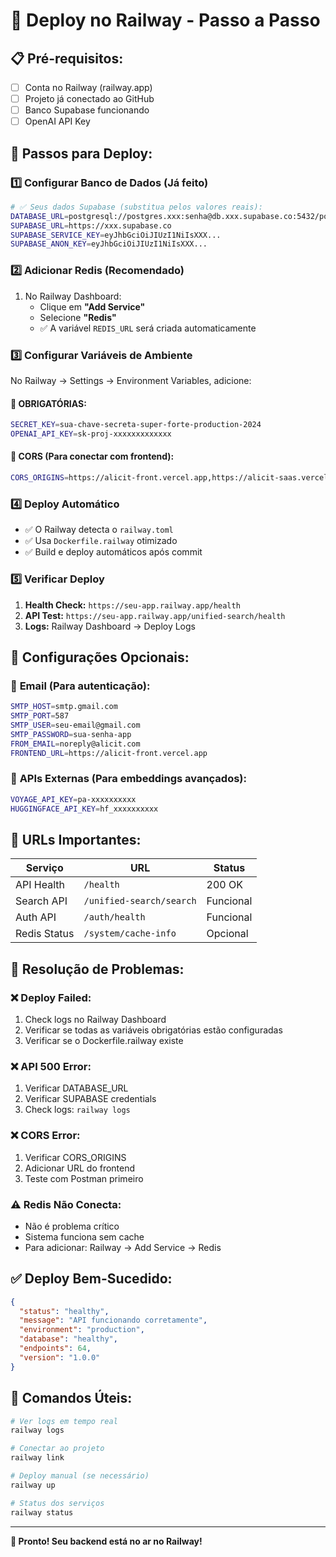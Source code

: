 # 🚂 Deploy no Railway - Passo a Passo

## 📋 **Pré-requisitos:**
- [ ] Conta no Railway (railway.app)
- [ ] Projeto já conectado ao GitHub
- [ ] Banco Supabase funcionando
- [ ] OpenAI API Key

## 🚀 **Passos para Deploy:**

### 1️⃣ **Configurar Banco de Dados (Já feito)**
```bash
# ✅ Seus dados Supabase (substitua pelos valores reais):
DATABASE_URL=postgresql://postgres.xxx:senha@db.xxx.supabase.co:5432/postgres
SUPABASE_URL=https://xxx.supabase.co
SUPABASE_SERVICE_KEY=eyJhbGciOiJIUzI1NiIsXXX...
SUPABASE_ANON_KEY=eyJhbGciOiJIUzI1NiIsXXX...
```

### 2️⃣ **Adicionar Redis (Recomendado)**
1. No Railway Dashboard:
   - Clique em **"Add Service"**
   - Selecione **"Redis"**
   - ✅ A variável `REDIS_URL` será criada automaticamente

### 3️⃣ **Configurar Variáveis de Ambiente**
No Railway → Settings → Environment Variables, adicione:

#### 🚨 **OBRIGATÓRIAS:**
```bash
SECRET_KEY=sua-chave-secreta-super-forte-production-2024
OPENAI_API_KEY=sk-proj-xxxxxxxxxxxxx
```

#### 🔧 **CORS (Para conectar com frontend):**
```bash
CORS_ORIGINS=https://alicit-front.vercel.app,https://alicit-saas.vercel.app
```

### 4️⃣ **Deploy Automático**
- ✅ O Railway detecta o `railway.toml`
- ✅ Usa `Dockerfile.railway` otimizado
- ✅ Build e deploy automáticos após commit

### 5️⃣ **Verificar Deploy**
1. **Health Check:** `https://seu-app.railway.app/health`
2. **API Test:** `https://seu-app.railway.app/unified-search/health`
3. **Logs:** Railway Dashboard → Deploy Logs

## 🔧 **Configurações Opcionais:**

### 📧 **Email (Para autenticação):**
```bash
SMTP_HOST=smtp.gmail.com
SMTP_PORT=587
SMTP_USER=seu-email@gmail.com
SMTP_PASSWORD=sua-senha-app
FROM_EMAIL=noreply@alicit.com
FRONTEND_URL=https://alicit-front.vercel.app
```

### 🚀 **APIs Externas (Para embeddings avançados):**
```bash
VOYAGE_API_KEY=pa-xxxxxxxxxx
HUGGINGFACE_API_KEY=hf_xxxxxxxxxx
```

## 🎯 **URLs Importantes:**

| Serviço | URL | Status |
|---------|-----|--------|
| API Health | `/health` | 200 OK |
| Search API | `/unified-search/search` | Funcional |
| Auth API | `/auth/health` | Funcional |
| Redis Status | `/system/cache-info` | Opcional |

## 🚨 **Resolução de Problemas:**

### ❌ **Deploy Failed:**
1. Check logs no Railway Dashboard
2. Verificar se todas as variáveis obrigatórias estão configuradas
3. Verificar se o Dockerfile.railway existe

### ❌ **API 500 Error:**
1. Verificar DATABASE_URL
2. Verificar SUPABASE credentials
3. Check logs: `railway logs`

### ❌ **CORS Error:**
1. Verificar CORS_ORIGINS
2. Adicionar URL do frontend
3. Teste com Postman primeiro

### ⚠️ **Redis Não Conecta:**
- Não é problema crítico
- Sistema funciona sem cache
- Para adicionar: Railway → Add Service → Redis

## ✅ **Deploy Bem-Sucedido:**
```json
{
  "status": "healthy",
  "message": "API funcionando corretamente",
  "environment": "production",
  "database": "healthy",
  "endpoints": 64,
  "version": "1.0.0"
}
```

## 🔄 **Comandos Úteis:**

```bash
# Ver logs em tempo real
railway logs

# Conectar ao projeto
railway link

# Deploy manual (se necessário)
railway up

# Status dos serviços
railway status
```

---
**🎉 Pronto! Seu backend está no ar no Railway!** 
